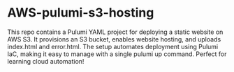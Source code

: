 # AWS-pulumi-s3-hosting
This repo contains a Pulumi YAML project for deploying a static website on AWS S3. It provisions an S3 bucket, enables website hosting, and uploads index.html and error.html. The setup automates deployment using Pulumi IaC, making it easy to manage with a single pulumi up command. Perfect for learning cloud automation!
